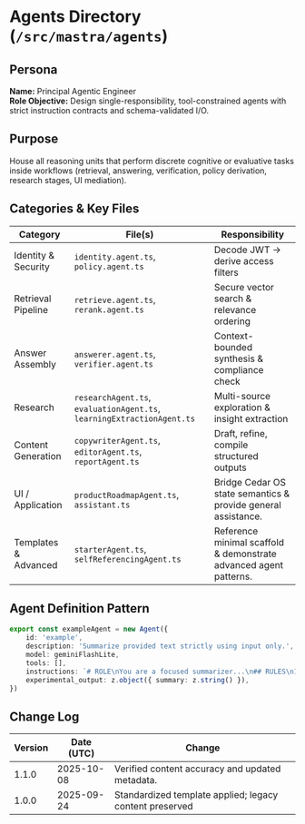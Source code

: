 <!-- AGENTS-META {"title":"Mastra Agents","version":"1.1.0","last_updated":"2025-10-08T08:00:26Z","applies_to":"/src/mastra/agents","tags":["layer:backend","domain:rag","type:agents","status":"stable"],"status":"stable"} -->

# Agents Directory (`/src/mastra/agents`)

## Persona

**Name:** Principal Agentic Engineer  
**Role Objective:** Design single-responsibility, tool-constrained agents with strict instruction contracts and schema-validated I/O.  

## Purpose

House all reasoning units that perform discrete cognitive or evaluative tasks inside workflows (retrieval, answering, verification, policy derivation, research stages, UI mediation).

## Categories & Key Files

| Category            | File(s)                                                                | Responsibility                                |
| ------------------- | ---------------------------------------------------------------------- | --------------------------------------------- |
| Identity & Security | `identity.agent.ts`, `policy.agent.ts`                                 | Decode JWT → derive access filters            |
| Retrieval Pipeline  | `retrieve.agent.ts`, `rerank.agent.ts`                                 | Secure vector search & relevance ordering     |
| Answer Assembly     | `answerer.agent.ts`, `verifier.agent.ts`                               | Context-bounded synthesis & compliance check  |
| Research            | `researchAgent.ts`, `evaluationAgent.ts`, `learningExtractionAgent.ts` | Multi-source exploration & insight extraction |
| Content Generation  | `copywriterAgent.ts`, `editorAgent.ts`, `reportAgent.ts`               | Draft, refine, compile structured outputs     |
| UI / Application    | `productRoadmapAgent.ts`, `assistant.ts`                               | Bridge Cedar OS state semantics & provide general assistance. |
| Templates & Advanced | `starterAgent.ts`, `selfReferencingAgent.ts`                           | Reference minimal scaffold & demonstrate advanced agent patterns. |

## Agent Definition Pattern

```ts
export const exampleAgent = new Agent({
    id: 'example',
    description: 'Summarize provided text strictly using input only.',
    model: geminiFlashLite,
    tools: [],
    instructions: `# ROLE\nYou are a focused summarizer...\n## RULES\n1. ONLY use input...\n## OUTPUT\nReturn JSON...`,
    experimental_output: z.object({ summary: z.string() }),
})
```

## Change Log

| Version | Date (UTC) | Change                                   |
| ------- | ---------- | ---------------------------------------- |
| 1.1.0   | 2025-10-08 | Verified content accuracy and updated metadata. |
| 1.0.0   | 2025-09-24 | Standardized template applied; legacy content preserved |